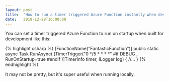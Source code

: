 ```yaml
---
layout: post
title:  "How to run a timer triggered Azure Function instantly when developing"
date:   2019-12-28T16:00:00
---
```

You can set a timer triggered Azure Function to run on startup when built for development like this:

{% highlight csharp %}
[FunctionName("FantasticFunction")]
        public static async Task RunAsync(
            [TimerTrigger("0 */5 * * * *"
#if DEBUG
            , RunOnStartup=true
#endif
            )]TimerInfo timer, ILogger log)
        {
            //...
        }
{% endhighlight %}

It may not be pretty, but it's super useful when running locally.
